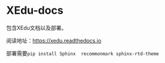 # XEdu-docs
包含XEdu文档以及部署。

阅读地址：https://xedu.readthedocs.io

部署需要`pip install Sphinx  recommonmark sphinx-rtd-theme`
